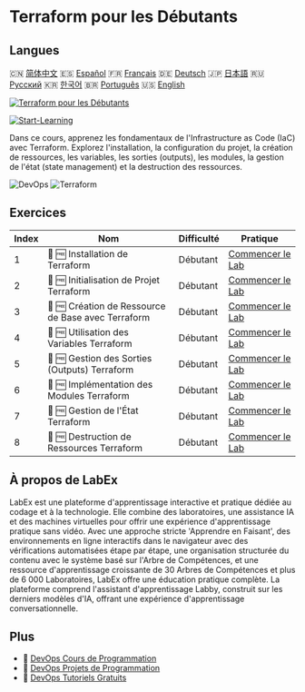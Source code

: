 # Terraform pour les Débutants

## Langues

🇨🇳 [简体中文](README_zh.md) 🇪🇸 [Español](README_es.md) 🇫🇷 [Français](README_fr.md) 🇩🇪 [Deutsch](README_de.md) 🇯🇵 [日本語](README_ja.md) 🇷🇺 [Русский](README_ru.md) 🇰🇷 [한국어](README_ko.md) 🇧🇷 [Português](README_pt.md) 🇺🇸 [English](README.md) 

[![Terraform pour les Débutants](https://cover-creator.labex.io/terraform-for-beginners.png?lang=fr)](https://labex.io/fr/courses/terraform-for-beginners)

[![Start-Learning](https://img.shields.io/badge/Start-Learning-whitesmoke?style=for-the-badge)](https://labex.io/fr/courses/terraform-for-beginners)

Dans ce cours, apprenez les fondamentaux de l'Infrastructure as Code (IaC) avec Terraform. Explorez l'installation, la configuration du projet, la création de ressources, les variables, les sorties (outputs), les modules, la gestion de l'état (state management) et la destruction des ressources.

![DevOps](https://img.shields.io/badge/DevOps-whitesmoke?style=for-the-badge&logo=devops)
![Terraform](https://img.shields.io/badge/Terraform-whitesmoke?style=for-the-badge&logo=terraform)


## Exercices

|   Index | Nom                                                | Difficulté   | Pratique                                                                                                                    |
|---------|----------------------------------------------------|--------------|-----------------------------------------------------------------------------------------------------------------------------|
|       1 | 📖 🆓 Installation de Terraform                    | Débutant     | <a target='_blank' href='https://labex.io/fr/tutorials/linux-terraform-installation-632659'>Commencer le Lab</a>            |
|       2 | 📖 🆓 Initialisation de Projet Terraform           | Débutant     | <a target='_blank' href='https://labex.io/fr/tutorials/linux-terraform-project-initialization-632662'>Commencer le Lab</a>  |
|       3 | 📖 🆓 Création de Ressource de Base avec Terraform | Débutant     | <a target='_blank' href='https://labex.io/fr/tutorials/linux-terraform-basic-resource-creation-632658'>Commencer le Lab</a> |
|       4 | 📖 🆓 Utilisation des Variables Terraform          | Débutant     | <a target='_blank' href='https://labex.io/fr/tutorials/linux-terraform-variables-usage-632665'>Commencer le Lab</a>         |
|       5 | 📖 🆓 Gestion des Sorties (Outputs) Terraform      | Débutant     | <a target='_blank' href='https://labex.io/fr/tutorials/linux-terraform-outputs-management-632661'>Commencer le Lab</a>      |
|       6 | 📖 🆓 Implémentation des Modules Terraform         | Débutant     | <a target='_blank' href='https://labex.io/fr/tutorials/linux-terraform-modules-implementation-632660'>Commencer le Lab</a>  |
|       7 | 📖 🆓 Gestion de l'État Terraform                  | Débutant     | <a target='_blank' href='https://labex.io/fr/tutorials/linux-terraform-state-management-632664'>Commencer le Lab</a>        |
|       8 | 📖 🆓 Destruction de Ressources Terraform          | Débutant     | <a target='_blank' href='https://labex.io/fr/tutorials/linux-terraform-resource-destruction-632663'>Commencer le Lab</a>    |

## À propos de LabEx

LabEx est une plateforme d'apprentissage interactive et pratique dédiée au codage et à la technologie. Elle combine des laboratoires, une assistance IA et des machines virtuelles pour offrir une expérience d'apprentissage pratique sans vidéo. Avec une approche stricte 'Apprendre en Faisant', des environnements en ligne interactifs dans le navigateur avec des vérifications automatisées étape par étape, une organisation structurée du contenu avec le système basé sur l'Arbre de Compétences, et une ressource d'apprentissage croissante de 30 Arbres de Compétences et plus de 6 000 Laboratoires, LabEx offre une éducation pratique complète. La plateforme comprend l'assistant d'apprentissage Labby, construit sur les derniers modèles d'IA, offrant une expérience d'apprentissage conversationnelle.

## Plus

- 🔗 [DevOps Cours de Programmation](https://github.com/labex-labs/awesome-programming-courses)
- 🔗 [DevOps Projets de Programmation](https://github.com/labex-labs/awesome-programming-projects)
- 🔗 [DevOps Tutoriels Gratuits](https://github.com/labex-labs/devops-free-tutorials)

